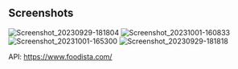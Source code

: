 ## Screenshots
![Screenshot_20230929-181804](https://github.com/user-attachments/assets/fc8a64f9-811c-43fc-8e89-c0b58c03f434)
![Screenshot_20231001-160833](https://github.com/user-attachments/assets/c363f5a0-babd-4961-b4ec-221c7aa7a85b)
![Screenshot_20231001-165300](https://github.com/user-attachments/assets/aec3f0ae-cdfe-4021-be6a-53d0eb7d71aa)
![Screenshot_20230929-181818](https://github.com/user-attachments/assets/d7c1ea8d-0ff2-40a5-aa53-af3da39bab84)

API: https://www.foodista.com/
